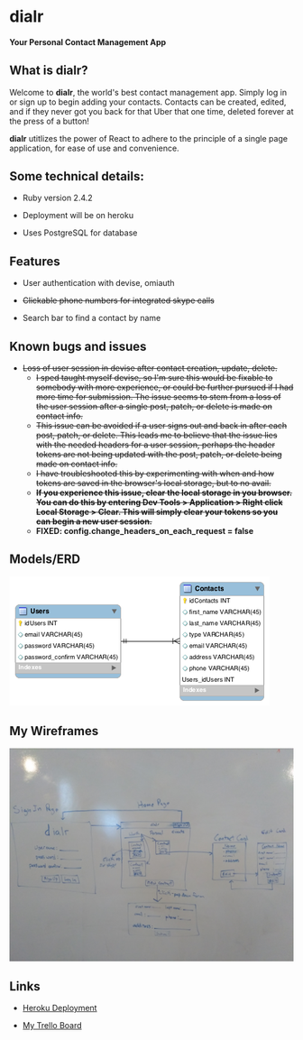 # dialr

#### Your Personal Contact Management App


## What is dialr?

Welcome to **dialr**, the world's best contact management app.  Simply log in or sign up to begin adding your contacts.  Contacts can be created, edited, and if they never got you back for that Uber that one time, deleted forever at the press of a button!  

**dialr** utitlizes the power of React to adhere to the principle of a single page application, for ease of use and convenience.  

## Some technical details:

* Ruby version 2.4.2

* Deployment will be on heroku

* Uses PostgreSQL for database 

## Features 

* User authentication with devise, omiauth 

* ~~Clickable phone numbers for integrated skype calls~~

* Search bar to find a contact by name



## Known bugs and issues

* ~~Loss of user session in devise after contact creation, update, delete.~~
    * ~~I sped taught myself devise, so I'm sure this would be fixable to somebody with more experience, or could be further pursued if I had more time for submission.  The issue seems to stem from a loss of the user session after a single post, patch, or delete is made on contact info.~~
    * ~~This issue can be avoided if a user signs out and back in after each post, patch, or delete.  This leads me to believe that the issue lies with the needed headers for a user session, perhaps the header tokens are not being updated with the post, patch, or delete being made on contact info.~~
    * ~~I have troubleshooted this by experimenting with when and how tokens are saved in the browser's local storage, but to no avail.~~
    * **~~If you experience this issue, clear the local storage in you browser.  You can do this by entering Dev Tools > Application > Right click Local Storage > Clear.  This will simply clear your tokens so you can begin a new user session.~~**
    * **FIXED:   config.change_headers_on_each_request = false**



## Models/ERD

![ERD Models for dialr](/client/src/img/dialrERD.png)



## My Wireframes
![My WireFrame](/client/src/img/dialr_wireframe.jpg)



## Links
* [Heroku Deployment](https://dialrapp.herokuapp.com/)


* [My Trello Board](https://trello.com/b/XLUCrRLf/dialr)
